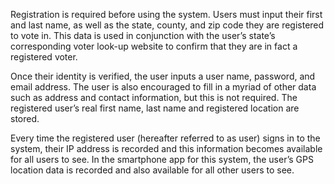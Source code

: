 Registration is required before using the system. Users must input their first and last name, as well as the state, county, and zip code they are registered to vote in. This data is used in conjunction with the user’s state’s corresponding voter look-up website to confirm that they are in fact a registered voter.

Once their identity is verified, the user inputs a user name, password, and email address. The user is also encouraged to fill in a myriad of other data such as address and contact information, but this is not required. The registered user’s real first name, last name and registered location are stored.

Every time the registered user (hereafter referred to as user) signs in to the system, their IP address is recorded and this information becomes available for all users to see. In the smartphone app for this system, the user’s GPS location data is recorded and also available for all other users to see.
